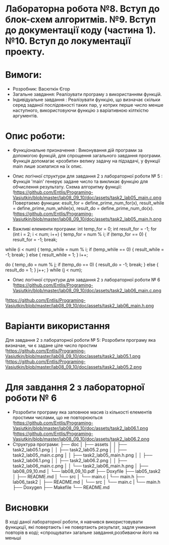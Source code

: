# Лабораторна робота №8. Вступ до блок-схем алгоритмів. №9. Вступ до документації коду (частина 1). №10. Вступ до локументації проекту.
# Вимоги:

* Розробник: Васюткін Єгор
* Загальне завдання: Реалізувати програму з використанням функцій.
* Індивідуальне завдання : Реалізувати функцію, що визначає скільки серед заданої послідовності таких пар, у котрих перше число менше наступного, використовуючи функцію з варіативною кілткістю аргументів.
# Опис роботи:

* Функціональне призначення : Виконування дій програми за допомогою функцій, для спрощення загального завдання програми. Функція допомагає «розбити» велику задачу на підзадачі, у функції main лише зсилатися на їх опис.

* Опис логічної структури для завдання 2 з лабораторної роботи № 5 : Функція 'main' генерує задане число та викликає функцію для обчислення результату. Схема алгоритму функції:
!https://github.com/Entlis/Programing-Vasiutkin/blob/master/lab08_09_10/doc/assets/task2_lab05_main.c.png
Повертаемо функции: esult_for = define_prime_num_for(x), result_while = define_prime_num_while(x), result_do = define_prime_num_do(x).
!https://github.com/Entlis/Programing-Vasiutkin/blob/master/lab08_09_10/doc/assets/task2_lab05_main.h.png
* Важливі елементи програми:
int temp_for  = 0;
	int result_for = -1;
	for (int i = 2; i < num; i++) {
		temp_for = num % i;
		if (temp_for == 0) {
			result_for = -1;
			break;
			
while (i < num) {
		temp_while = num % i;
		if (temp_while == 0) {
			result_while = -1;
			break;
		} else {
			result_while = 1;
		}
		i++;
		
do  {
		temp_do = num % j;
		if (temp_do == 0) {
			result_do = -1;
			break;
		} else {
			result_do = 1;
		}
		j++;
	} while (j < num);
* Опис логічної структури для завдання 2 з лабораторної роботи № 6 
!https://github.com/Entlis/Programing-Vasiutkin/blob/master/lab08_09_10/doc/assets/task2_lab06_main.c.png

!https://github.com/Entlis/Programing-Vasiutkin/blob/master/lab08_09_10/doc/assets/task2_lab06_main.h.png
# Варіанти використання
Для завдання 2 з лабораторної роботи № 5: Розробити програму яка визначае, чи є задане ціле число простим
!https://github.com/Entlis/Programing-Vasiutkin/blob/master/lab08_09_10/doc/assets/task2_lab05.1.png
!https://github.com/Entlis/Programing-Vasiutkin/blob/master/lab08_09_10/doc/assets/task2_lab05.2.png
# Для завдання 2 з лабораторної роботи № 6 
* Розробити програму яка заповнюе масив із кількості елементів простими числами, що не повторюються
!https://github.com/Entlis/Programing-Vasiutkin/blob/master/lab08_09_10/doc/assets/task2_lab06.1.png
!https://github.com/Entlis/Programing-Vasiutkin/blob/master/lab08_09_10/doc/assets/task2_lab06.2.png
* Структура програми:
├── doc
│   ├── assets
│   │   ├── task2_lab05.1.png
│   │   ├── task2_lab05.2.png
│   │   ├── task2_lab05_main.c.png
│   │   ├── task2_lab05_main.h.png
│   │   ├── task2_lab06.1.png
│   │   ├── task2_lab06.2.png
│   │   ├── task2_lab06_main.c.png
│   │   └── task2_lab06_main.h.png
│   ├── lab08_09_10.md
│   └── lab08_09_10.pdf
├── Doxyfile
├── lab05_task2
│   ├── README.md
│   └── src
│       └── main.c
|       └── main.h
├── lab06_task2
│   ├── README.md
│   └── src
│       └── main.c
|       └── main.h
├── Doxygen
├── Makefile
└── README.md
# Висновки
В ході даної лабораторної роботи, я навчився використовувати функцкції, які повертають і не повертають результат, задля уникання повторів в коді; «спрощувати» загальне завдання,розбиваючи його на меньші
